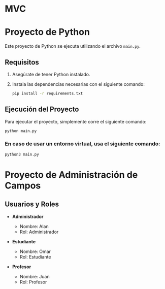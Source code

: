 # MVC

# Proyecto de Python

Este proyecto de Python se ejecuta utilizando el archivo `main.py`.

## Requisitos

1. Asegúrate de tener Python instalado.
2. Instala las dependencias necesarias con el siguiente comando:

   ```bash
   pip install -r requirements.txt
   ```

## Ejecución del Proyecto

Para ejecutar el proyecto, simplemente corre el siguiente comando:

```bash
python main.py
```

### En caso de usar un entorno virtual, usa el siguiente comando:

```bash
python3 main.py
```

# Proyecto de Administración de Campos

## Usuarios y Roles

- **Administrador**
  - Nombre: Alan
  - Rol: Administrador

- **Estudiante**
  - Nombre: Omar
  - Rol: Estudiante

- **Profesor**
  - Nombre: Juan
  - Rol: Profesor

